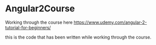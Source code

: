 # Angular2Course

Working through the course here https://www.udemy.com/angular-2-tutorial-for-beginners/

this is the code that has been written while working through the course.
